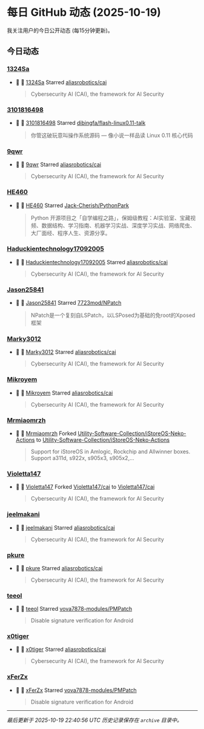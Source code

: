 # 每日 GitHub 动态 (2025-10-19)

我关注用户的今日公开动态 (每15分钟更新)。

## 今日动态

### [1324Sa](https://github.com/1324Sa)
- 🌟 👤 [1324Sa](https://github.com/1324Sa) Starred [aliasrobotics/cai](https://github.com/aliasrobotics/cai)
  > Cybersecurity AI (CAI), the framework for AI Security

### [3101816498](https://github.com/3101816498)
- 🌟 👤 [3101816498](https://github.com/3101816498) Starred [dibingfa/flash-linux0.11-talk](https://github.com/dibingfa/flash-linux0.11-talk)
  > 你管这破玩意叫操作系统源码 — 像小说一样品读 Linux 0.11 核心代码

### [9qwr](https://github.com/9qwr)
- 🌟 👤 [9qwr](https://github.com/9qwr) Starred [aliasrobotics/cai](https://github.com/aliasrobotics/cai)
  > Cybersecurity AI (CAI), the framework for AI Security

### [HE460](https://github.com/HE460)
- 🌟 👤 [HE460](https://github.com/HE460) Starred [Jack-Cherish/PythonPark](https://github.com/Jack-Cherish/PythonPark)
  > Python 开源项目之「自学编程之路」，保姆级教程：AI实验室、宝藏视频、数据结构、学习指南、机器学习实战、深度学习实战、网络爬虫、大厂面经、程序人生、资源分享。

### [Haduckientechnology17092005](https://github.com/Haduckientechnology17092005)
- 🌟 👤 [Haduckientechnology17092005](https://github.com/Haduckientechnology17092005) Starred [aliasrobotics/cai](https://github.com/aliasrobotics/cai)
  > Cybersecurity AI (CAI), the framework for AI Security

### [Jason25841](https://github.com/Jason25841)
- 🌟 👤 [Jason25841](https://github.com/Jason25841) Starred [7723mod/NPatch](https://github.com/7723mod/NPatch)
  > NPatch是一个复刻自LSPatch，以LSPosed为基础的免root的Xposed框架

### [Marky3012](https://github.com/Marky3012)
- 🌟 👤 [Marky3012](https://github.com/Marky3012) Starred [aliasrobotics/cai](https://github.com/aliasrobotics/cai)
  > Cybersecurity AI (CAI), the framework for AI Security

### [Mikroyem](https://github.com/Mikroyem)
- 🌟 👤 [Mikroyem](https://github.com/Mikroyem) Starred [aliasrobotics/cai](https://github.com/aliasrobotics/cai)
  > Cybersecurity AI (CAI), the framework for AI Security

### [Mrmiaomrzh](https://github.com/Mrmiaomrzh)
- 🍴 👤 [Mrmiaomrzh](https://github.com/Mrmiaomrzh) Forked [Utility-Software-Collection/iStoreOS-Neko-Actions](https://github.com/Utility-Software-Collection/iStoreOS-Neko-Actions) to [Utility-Software-Collection/iStoreOS-Neko-Actions](https://github.com/Utility-Software-Collection/iStoreOS-Neko-Actions)
  > Support for iStoreOS in Amlogic, Rockchip and Allwinner boxes. Support a311d, s922x, s905x3, s905x2,...

### [Violetta147](https://github.com/Violetta147)
- 🍴 👤 [Violetta147](https://github.com/Violetta147) Forked [Violetta147/cai](https://github.com/Violetta147/cai) to [Violetta147/cai](https://github.com/Violetta147/cai)
  > Cybersecurity AI (CAI), the framework for AI Security

### [jeelmakani](https://github.com/jeelmakani)
- 🌟 👤 [jeelmakani](https://github.com/jeelmakani) Starred [aliasrobotics/cai](https://github.com/aliasrobotics/cai)
  > Cybersecurity AI (CAI), the framework for AI Security

### [pkure](https://github.com/pkure)
- 🌟 👤 [pkure](https://github.com/pkure) Starred [aliasrobotics/cai](https://github.com/aliasrobotics/cai)
  > Cybersecurity AI (CAI), the framework for AI Security

### [teeol](https://github.com/teeol)
- 🌟 👤 [teeol](https://github.com/teeol) Starred [vova7878-modules/PMPatch](https://github.com/vova7878-modules/PMPatch)
  > Disable signature verification for Android

### [x0tiger](https://github.com/x0tiger)
- 🌟 👤 [x0tiger](https://github.com/x0tiger) Starred [aliasrobotics/cai](https://github.com/aliasrobotics/cai)
  > Cybersecurity AI (CAI), the framework for AI Security

### [xFerZx](https://github.com/xFerZx)
- 🌟 👤 [xFerZx](https://github.com/xFerZx) Starred [vova7878-modules/PMPatch](https://github.com/vova7878-modules/PMPatch)
  > Disable signature verification for Android


---
*最后更新于 2025-10-19 22:40:56 UTC*
*历史记录保存在 `archive` 目录中。*

